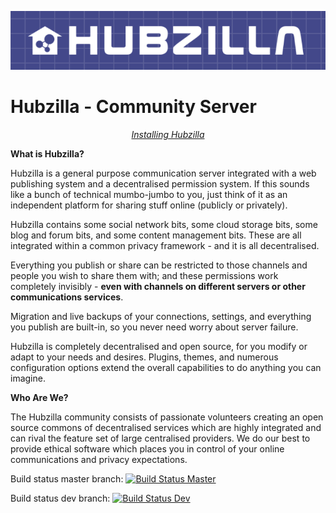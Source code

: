 ![Hubzilla](images/hubzilla-banner.png)

Hubzilla - Community Server
===========================


<p align="center" markdown="1">
<em><a href="https://framagit.org/hubzilla/core/blob/master/install/INSTALL.txt">Installing Hubzilla</a></em> 
</p>

**What is Hubzilla?**

Hubzilla is a general purpose communication server integrated with a web publishing system and a decentralised permission system. If this sounds like a bunch of technical mumbo-jumbo to you, just think of it as an independent platform for sharing stuff online (publicly or privately). 

Hubzilla contains some social network bits, some cloud storage bits, some blog and forum bits, and some content management bits. These are all integrated within a common privacy framework - and it is all decentralised. 

Everything you publish or share can be restricted to those channels and people you wish to share them with; and these permissions work completely invisibly - **even with channels on different servers or other communications services**.

Migration and live backups of your connections, settings, and everything you publish are built-in, so you never need worry about server failure. 

Hubzilla is completely decentralised and open source, for you modify or adapt to your needs and desires. Plugins, themes, and numerous configuration options extend the overall capabilities to do anything you can imagine. 


**Who Are We?**

The Hubzilla community consists of passionate volunteers creating an open source commons of decentralised services which are highly integrated and can rival the feature set of large centralised providers. We do our best to provide ethical software which places you in control of your online communications and privacy expectations.

Build status master branch:
[![Build Status Master](https://framagit.org/hubzilla/core/badges/master/build.svg)](https://framagit.org/hubzilla/core/badges/master/build.svg)

Build status dev branch:
[![Build Status Dev](https://framagit.org/hubzilla/core/badges/dev/build.svg)](https://framagit.org/hubzilla/core/badges/dev/build.svg)
